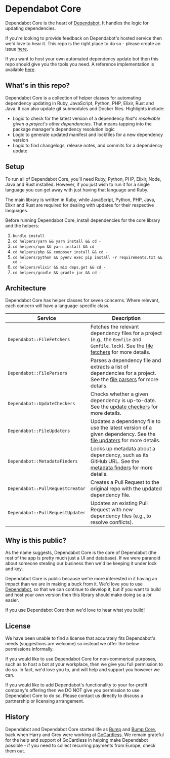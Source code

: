 # Dependabot Core

Dependabot Core is the heart of [Dependabot][dependabot]. It handles the logic
for updating dependencies.

If you're looking to provide feedback on Dependabot's hosted service then we'd
love to hear it. This repo is the right place to do so - please create an issue
[here][issues].

If you want to host your own automated dependency update bot then this repo
should give you the tools you need. A reference implementation is available
[here][dependabot-script].

## What's in this repo?

Dependabot Core is a collection of helper classes for automating dependency
updating in Ruby, JavaScript, Python, PHP, Elixir, Rust and Java. It can also
update git submodules and Docker files. Highlights include:

- Logic to check for the latest version of a dependency *that's resolvable given
  a project's other dependencies*. That means tapping into the package manager's
  dependency resolution logic
- Logic to generate updated manifest and lockfiles for a new dependency version
- Logic to find changelogs, release notes, and commits for a dependency update

## Setup

To run all of Dependabot Core, you'll need Ruby, Python, PHP, Elixir, Node,
Java and Rust installed. However, if you just wish to run it for a single
language you can get away with just having that language and Ruby.

The main library is written in Ruby, while JavaScript, Python, PHP, Java,
Elixir and Rust are required for dealing with updates for their respective
languages.

Before running Dependabot Core, install dependencies for the core library and
the helpers:

1. `bundle install`
2. `cd helpers/yarn && yarn install && cd -`
3. `cd helpers/npm && yarn install && cd -`
4. `cd helpers/php && composer install && cd -`
5. `cd helpers/python && pyenv exec pip install -r requirements.txt && cd -`
6. `cd helpers/elixir && mix deps.get && cd -`
7. `cd helpers/gradle && gradle jar && cd -`

## Architecture

Dependabot Core has helper classes for seven concerns. Where relevant, each
concern will have a language-specific class.

| Service                          | Description                                                                                   |
|----------------------------------|-----------------------------------------------------------------------------------------------|
| `Dependabot::FileFetchers`       | Fetches the relevant dependency files for a project (e.g., the `Gemfile` and `Gemfile.lock`). See the [file fetchers](https://github.com/dependabot/dependabot-core/tree/master/lib/dependabot/file_fetchers) for more details. |
| `Dependabot::FileParsers`        | Parses a dependency file and extracts a list of dependencies for a project. See the [file parsers](https://github.com/dependabot/dependabot-core/tree/master/lib/dependabot/file_parsers) for more details. |
| `Dependabot::UpdateCheckers`     | Checks whether a given dependency is up-to-date. See the [update checkers](https://github.com/dependabot/dependabot-core/tree/master/lib/dependabot/update_checkers) for more details. |
| `Dependabot::FileUpdaters`       | Updates a dependency file to use the latest version of a given dependency. See the [file updaters](https://github.com/dependabot/dependabot-core/tree/master/lib/dependabot/file_updaters) for more details. |
| `Dependabot::MetadataFinders`    | Looks up metadata about a dependency, such as its GitHub URL. See the [metadata finders](https://github.com/dependabot/dependabot-core/tree/master/lib/dependabot/metadata_finders) for more details. |
| `Dependabot::PullRequestCreator` | Creates a Pull Request to the original repo with the updated dependency file.                 |
| `Dependabot::PullRequestUpdater` | Updates an existing Pull Request with new dependency files (e.g., to resolve conflicts).      |

## Why is this public?

As the name suggests, Dependabot Core is the core of Dependabot (the rest of the
app is pretty much just a UI and database). If we were paranoid about someone
stealing our business then we'd be keeping it under lock and key.

Dependabot Core is public because we're more interested in it having an
impact than we are in making a buck from it. We'd love you to use
[Dependabot][dependabot], so that we can continue to develop it, but if you want
to build and host your own version then this library should make doing so a
*lot* easier.

If you use Dependabot Core then we'd love to hear what you build!

## License

We have been unable to find a license that accurately fits Dependabot's needs
(suggestions are welcome) so instead we offer the below permissions informally.

If you would like to use Dependabot Core for non-commerical purposes, such as to
host a bot at your workplace, then we give you full permission to do so. In
fact, we'd love you to, and will help and support you however we can.

If you would like to add Dependabot's functionality to your for-profit company's
offering then we DO NOT give you permission to use Dependabot Core to do so.
Please contact us directly to discuss a partnership or licensing arrangement.

## History

Dependabot and Dependabot Core started life as [Bump][bump] and
[Bump Core][bump-core], back when Harry and Grey were working at
[GoCardless][gocardless]. We remain grateful for the help and support of
GoCardless in helping make Dependabot possible - if you need to collect
recurring payments from Europe, check them out.

[dependabot]: https://dependabot.com
[issues]: https://github.com/dependabot/dependabot-core/issues
[dependabot-script]: https://github.com/dependabot/dependabot-script
[bump]: https://github.com/gocardless/bump
[bump-core]: https://github.com/gocardless/bump-core
[gocardless]: https://gocardless.com
[elixir-pr]: https://github.com/dependabot/dependabot-core/pull/10
